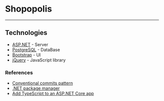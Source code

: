 # Shopopolis

---

## Technologies

- [ASP.NET](https://learn.microsoft.com/pt-br/aspnet/core/?view=aspnetcore-8.0) - Server
- [PostgreSQL](https://www.postgresql.org/docs/) - DataBase
- [Bootstrap](https://getbootstrap.com/) - UI
- [jQuery](https://api.jquery.com/) - JavaScript library

### References

- [Conventional commits pattern][conventional_commits_pattern]
- [.NET package manager][nuget_package_manager]
- [Add TypeScript to an ASP.NET Core app][add_typescript_asp.net]

[conventional_commits_pattern]: https://medium.com/linkapi-solutions/conventional-commits-pattern-3778d1a1e657
[nuget_package_manager]: https://www.nuget.org/
[add_typescript_asp.net]: https://learn.microsoft.com/en-us/visualstudio/javascript/tutorial-aspnet-with-typescript?view=vs-2022
